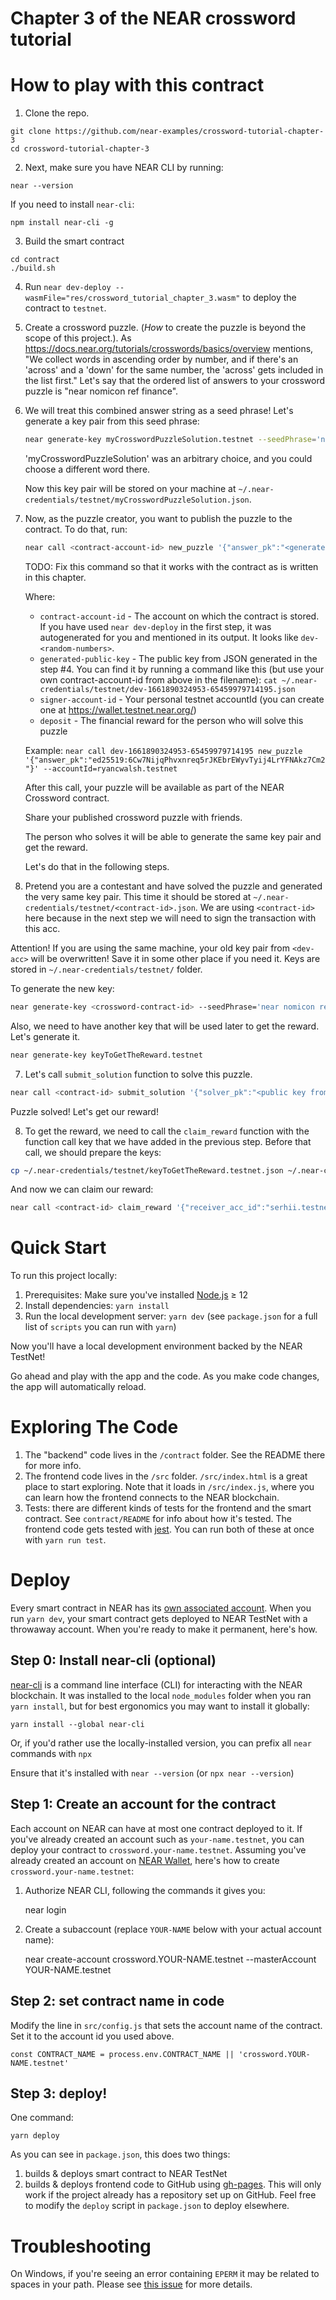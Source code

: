 Chapter 3 of the NEAR crossword tutorial
==================

How to play with this contract
===============================
1. Clone the repo.

```
git clone https://github.com/near-examples/crossword-tutorial-chapter-3
cd crossword-tutorial-chapter-3
```

2. Next, make sure you have NEAR CLI by running:

  ```
  near --version
  ```

  If you need to install `near-cli`:

  ```
  npm install near-cli -g
  ```

3. Build the smart contract

```
cd contract
./build.sh
```

4. Run `near dev-deploy --wasmFile="res/crossword_tutorial_chapter_3.wasm"` to deploy the contract to `testnet`.

5. Create a crossword puzzle. (_How_ to create the puzzle is beyond the scope of this project.). As https://docs.near.org/tutorials/crosswords/basics/overview mentions, "We collect words in ascending order by number, and if there's an 'across' and a 'down' for the same number, the 'across' gets included in the list first." Let's say that the ordered list of answers to your crossword puzzle is "near nomicon ref finance".

6. We will treat this combined answer string as a seed phrase! Let's generate a key pair from this seed phrase:

   ```bash
   near generate-key myCrosswordPuzzleSolution.testnet --seedPhrase='near nomicon ref finance'
   ```

   'myCrosswordPuzzleSolution' was an arbitrary choice, and you could choose a different word there.

   Now this key pair will be stored on your machine at `~/.near-credentials/testnet/myCrosswordPuzzleSolution.json`.

7. Now, as the puzzle creator, you want to publish the puzzle to the contract. To do that, run:
   
   ```bash
   near call <contract-account-id> new_puzzle '{"answer_pk":"<generated-public-key>"}' --accountId=<signer-account-id>
   ```

   TODO: Fix this command so that it works with the contract as is written in this chapter.

   Where:
      - `contract-account-id` - The account on which the contract is stored. If you have used `near dev-deploy` in the first step, it was autogenerated for you and mentioned in its output. It looks like `dev-<random-numbers>`.
      - `generated-public-key` - The public key from JSON generated in the step #4. You can find it by running a command like this (but use your own contract-account-id from above in the filename): `cat ~/.near-credentials/testnet/dev-1661890324953-65459979714195.json`
      - `signer-account-id` - Your personal testnet accountId (you can create one at https://wallet.testnet.near.org/)
      - `deposit` - The financial reward for the person who will solve this puzzle
   
   Example: `near call dev-1661890324953-65459979714195 new_puzzle '{"answer_pk":"ed25519:6Cw7NijqPhvxnreq5rJKEbrEWyvTyij4LrYFNAkz7Cm2"}' --accountId=ryancwalsh.testnet`
   
   After this call, your puzzle will be available as part of the NEAR Crossword contract. 
   
   Share your published crossword puzzle with friends. 
   
   The person who solves it will be able to generate the same key pair and get the reward. 
   
   Let's do that in the following steps.

8. Pretend you are a contestant and have solved the puzzle and generated the very same key pair. This time it should be stored at `~/.near-credentials/testnet/<contract-id>.json`. We are using `<contract-id>` here because in the next step we will need to sign the transaction with this acc.

Attention! If you are using the same machine, your old key pair from `<dev-acc>` will be overwritten! Save it in some other place if you need it. Keys are stored in `~/.near-credentials/testnet/` folder.

To generate the new key:
```bash
near generate-key <crossword-contract-id> --seedPhrase='near nomicon ref finance'
```

Also, we need to have another key that will be used later to get the reward. Let's generate it.

```bash
near generate-key keyToGetTheReward.testnet
```

7. Let's call `submit_solution` function to solve this puzzle.

```bash
near call <contract-id> submit_solution '{"solver_pk":"<public key from keyToGetTheReward.testnet>"}' --accountId=<contract-id>
```

Puzzle solved! Let's get our reward!

8. To get the reward, we need to call the `claim_reward` function with the function call key that we have added in the previous step. Before that call, we should prepare the keys:

```bash
cp ~/.near-credentials/testnet/keyToGetTheReward.testnet.json ~/.near-credentials/testnet/<contract-id>.json
```

And now we can claim our reward:

```bash
near call <contract-id> claim_reward '{"receiver_acc_id":"serhii.testnet", "crossword_pk":"<public key from myCrosswordPuzzleSolution>", "memo":"Victory!"}' --accountId=<contract-id>
```

Quick Start
===========

To run this project locally:

1. Prerequisites: Make sure you've installed [Node.js] ≥ 12
2. Install dependencies: `yarn install`
3. Run the local development server: `yarn dev` (see `package.json` for a
   full list of `scripts` you can run with `yarn`)

Now you'll have a local development environment backed by the NEAR TestNet!

Go ahead and play with the app and the code. As you make code changes, the app will automatically reload.

Exploring The Code
==================

1. The "backend" code lives in the `/contract` folder. See the README there for
   more info.
2. The frontend code lives in the `/src` folder. `/src/index.html` is a great
   place to start exploring. Note that it loads in `/src/index.js`, where you
   can learn how the frontend connects to the NEAR blockchain.
3. Tests: there are different kinds of tests for the frontend and the smart
   contract. See `contract/README` for info about how it's tested. The frontend
   code gets tested with [jest]. You can run both of these at once with `yarn
   run test`.

Deploy
======

Every smart contract in NEAR has its [own associated account][NEAR accounts]. When you run `yarn dev`, your smart contract gets deployed to NEAR TestNet with a throwaway account. When you're ready to make it permanent, here's how.

Step 0: Install near-cli (optional)
-------------------------------------

[near-cli] is a command line interface (CLI) for interacting with the NEAR blockchain. It was installed to the local `node_modules` folder when you ran `yarn install`, but for best ergonomics you may want to install it globally:

    yarn install --global near-cli

Or, if you'd rather use the locally-installed version, you can prefix all `near` commands with `npx`

Ensure that it's installed with `near --version` (or `npx near --version`)

Step 1: Create an account for the contract
------------------------------------------

Each account on NEAR can have at most one contract deployed to it. If you've already created an account such as `your-name.testnet`, you can deploy your contract to `crossword.your-name.testnet`. Assuming you've already created an account on [NEAR Wallet], here's how to create `crossword.your-name.testnet`:

1. Authorize NEAR CLI, following the commands it gives you:

      near login

2. Create a subaccount (replace `YOUR-NAME` below with your actual account name):

      near create-account crossword.YOUR-NAME.testnet --masterAccount YOUR-NAME.testnet

Step 2: set contract name in code
---------------------------------

Modify the line in `src/config.js` that sets the account name of the contract. Set it to the account id you used above.

    const CONTRACT_NAME = process.env.CONTRACT_NAME || 'crossword.YOUR-NAME.testnet'

Step 3: deploy!
---------------

One command:

    yarn deploy

As you can see in `package.json`, this does two things:

1. builds & deploys smart contract to NEAR TestNet
2. builds & deploys frontend code to GitHub using [gh-pages]. This will only work if the project already has a repository set up on GitHub. Feel free to modify the `deploy` script in `package.json` to deploy elsewhere.

Troubleshooting
===============

On Windows, if you're seeing an error containing `EPERM` it may be related to spaces in your path. Please see [this issue](https://github.com/zkat/npx/issues/209) for more details.


  [React]: https://reactjs.org
  [Node.js]: https://nodejs.org/en/download/package-manager
  [jest]: https://jestjs.io
  [NEAR accounts]: https://docs.near.org/concepts/basics/account
  [NEAR Wallet]: https://wallet.testnet.near.org
  [near-cli]: https://docs.near.org/tools/near-cli
  [gh-pages]: https://github.com/tschaub/gh-pages

